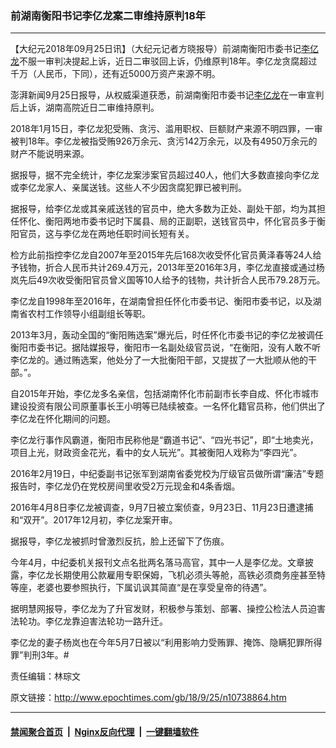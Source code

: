 ### 前湖南衡阳书记李亿龙案二审维持原判18年
------------------------

<p>【大纪元2018年09月25日讯】（大纪元记者方晓报导）前湖南衡阳市委书记<a href="http://www.epochtimes.com/gb/tag/%E6%9D%8E%E4%BA%BF%E9%BE%99.html">李亿龙</a>不服一审判决提起上诉，近日二审驳回上诉，仍维原判18年。李亿龙贪腐超过千万（人民币，下同），还有近5000万资产来源不明。</p>
<p>澎湃新闻9月25日报导，从权威渠道获悉，前湖南衡阳市委书记<a href="http://www.epochtimes.com/gb/tag/%E6%9D%8E%E4%BA%BF%E9%BE%99.html">李亿龙</a>在一审宣判后上诉，湖南高院近日二审维持原判。</p>
<p>2018年1月15日，李亿龙犯受贿、贪污、滥用职权、巨额财产来源不明四罪，一审被判18年。李亿龙被指受贿926万余元、贪污142万余元，以及有4950万余元的财产不能说明来源。</p>
<p>据报导，据不完全统计，李亿龙案涉案官员超过40人，他们大多数直接向李亿龙或李亿龙家人、亲属送钱。这些人不少因贪腐犯罪已被判刑。</p>
<p>据报导，给李亿龙或其亲戚送钱的官员中，绝大多数为正处、副处干部，均为其担任怀化、衡阳两地市委书记时下属县、局的正副职，送钱官员中，怀化官员多于衡阳官员，这与李亿龙在两地任职时间长短有关。</p>
<p>检方此前指控李亿龙自2007年至2015年先后168次收受怀化官员黄泽春等24人给予钱物，折合人民币共计269.4万元，2013年至2016年3月，李亿龙直接或通过杨岚先后49次收受衡阳官员曾义国等10人给予的钱物，共计折合人民币79.28万元。</p>
<p>李亿龙自1998年至2016年，在湖南曾担任怀化市委书记、衡阳市委书记，以及湖南省农村工作领导小组副组长等职。</p>
<p>2013年3月，轰动全国的“衡阳贿选案”爆光后，时任怀化市委书记的李亿龙被调任衡阳市委书记。据陆媒报导，衡阳市一名副处级官员说，“在衡阳，没有人敢不听李亿龙的。通过贿选案，他处分了一大批衡阳干部，又提拔了一大批顺从他的干部。”。</p>
<p>自2015年开始，李亿龙多名亲信，包括湖南怀化市前副市长李自成、怀化市城市建设投资有限公司原董事长王小明等已陆续被查。一名怀化籍官员称，他们供出了李亿龙在怀化期间的问题。</p>
<p>李亿龙行事作风霸道，衡阳市民称他是“霸道书记”、“四光书记”，即“土地卖光，项目上光，财政资金花光，看中的女人玩光”。其被衡阳人戏称为“李四光”。</p>
<p>2016年2月19日，中纪委副书记张军到湖南省委党校为厅级官员做所谓“廉洁”专题报告时，李亿龙仍在党校房间里收受2万元现金和4条香烟。</p>
<p>2016年4月8日李亿龙被调查，9月7日被立案侦查，9月23日、11月23日遭逮捕和“双开”。2017年12月初，李亿龙案开审。</p>
<p>据报导，李亿龙被抓时曾激烈反抗，脸上还留下了伤痕。</p>
<p>今年4月，中纪委机关报刊文点名批两名落马高官，其中一人是李亿龙。文章披露，李亿龙长期使用公款雇用专职保姆，飞机必须头等舱，高铁必须商务座甚至特等座，老婆也要参照执行，下属讥讽其简直“是在享受皇帝的待遇”。</p>
<p>据明慧网报导，李亿龙为了升官发财，积极参与策划、部署、操控公检法人员迫害法轮功。李亿龙靠迫害法轮功一路升迁。</p>
<p>李亿龙的妻子杨岚也在今年5月7日被以“利用影响力受贿罪、掩饰、隐瞒犯罪所得罪”判刑3年。#</p>
<p>责任编辑：林琮文</p>

原文链接：http://www.epochtimes.com/gb/18/9/25/n10738864.htm


------------------------
#### [禁闻聚合首页](https://github.com/gfw-breaker/banned-news/blob/master/README.md) &nbsp;|&nbsp; [Nginx反向代理](https://github.com/gfw-breaker/open-proxy/blob/master/README.md) &nbsp;|&nbsp; [一键翻墙软件](https://github.com/gfw-breaker/nogfw/blob/master/README.md)